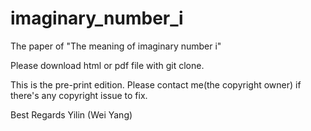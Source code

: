 # imaginary_number_i
The paper of "The meaning of imaginary number i"

Please download html or pdf file with git clone.

This is the pre-print edition.
Please contact me(the copyright owner) if there's any copyright issue to fix.

Best Regards
Yilin (Wei Yang)
